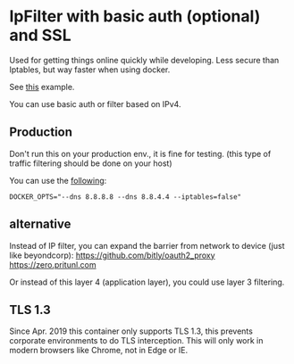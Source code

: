 # IpFilter with basic auth (optional) and SSL

Used for getting things online quickly while developing.
Less secure than Iptables, but way faster when using docker.

See [this](https://github.com/svlentink/dockerfiles/blob/master/svlentink/ipfilter/docker-compose.yml) example.

You can use basic auth or filter based on IPv4.


## Production

Don't run this on your production env., it is fine for testing.
(this type of traffic filtering should be done on your host)

You can use the
[following](http://blog.viktorpetersson.com/post/101707677489/the-dangers-of-ufw-docker):
```shell
DOCKER_OPTS="--dns 8.8.8.8 --dns 8.8.4.4 --iptables=false"
```

## alternative

Instead of IP filter, you can expand the barrier from network to device (just like beyondcorp):
https://github.com/bitly/oauth2_proxy
https://zero.pritunl.com

Or instead of this layer 4 (application layer),
you could use layer 3 filtering.

## TLS 1.3

Since Apr. 2019 this container only supports TLS 1.3,
this prevents corporate environments to do TLS interception.
This will only work in modern browsers like Chrome,
not in Edge or IE.


